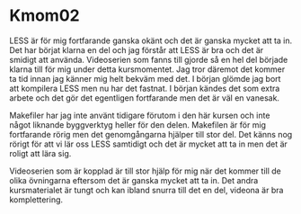 Kmom02
===============================

LESS är för mig fortfarande ganska okänt och det är ganska mycket att ta in. Det har börjat klarna en del och jag förstår att LESS är bra och det är smidigt att använda. Videoserien som fanns till gjorde så en hel del började klarna till för mig under detta kursmomentet. Jag tror däremot det kommer ta tid innan jag känner mig helt bekväm med det. I början glömde jag bort att kompilera LESS men nu har det fastnat. I början kändes det som extra arbete och det gör det egentligen fortfarande men det är väl en vanesak.

Makefiler har jag inte använt tidigare förutom i den här kursen och inte något liknande byggverktyg heller för den delen. Makefilen är för mig fortfarande rörig men det genomgångarna hjälper till stor del. Det känns nog rörigt för att vi lär oss LESS samtidigt och det är mycket att ta in men det är roligt att lära sig.

Videoserien som är kopplad är till stor hjälp för mig när det kommer till de olika övningarna eftersom det är ganska mycket att ta in. Det andra kursmaterialet är tungt och kan ibland snurra till det en del, videona är bra komplettering.
